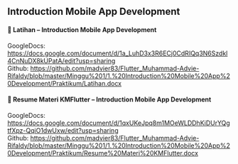 ## Introduction Mobile App Development

#### 📝 Latihan – Introduction Mobile App Development
GoogleDocs: https://docs.google.com/document/d/1a_LuhD3x3R6ECj0CdRIQq3N6Szdkl4CnNuDX8kUPatA/edit?usp=sharing
<br/> Github: https://github.com/madvier83/Flutter_Muhammad-Advie-Rifaldy/blob/master/Minggu%201/1.%20Introduction%20Mobile%20App%20Development/Praktikum/Latihan.docx


#### 📝 Resume Materi KMFlutter – Introduction Mobile App Development
GoogleDocs: https://docs.google.com/document/d/1qxUKeJpq8m1MOeWLDDhKiDUrYQgtfXpz-QqiO1dwUxw/edit?usp=sharing
<br/> Github: https://github.com/madvier83/Flutter_Muhammad-Advie-Rifaldy/blob/master/Minggu%201/1.%20Introduction%20Mobile%20App%20Development/Praktikum/Resume%20Materi%20KMFlutter.docx
